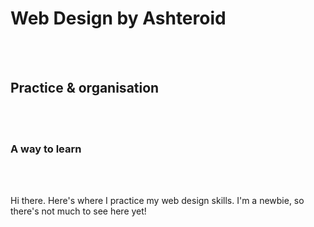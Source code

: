 <html>
  <body>
    <h1>Web Design by Ashteroid</h1><br><br>
    <h2>Practice &amp; organisation</h2></br></br>
    <h3>A way to learn</h3><br><br>
    <p>Hi there. Here's where I practice my web design skills. I'm a newbie, so there's not much to see here yet!</p>
  </body>
</html>
